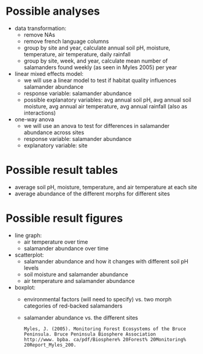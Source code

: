 # Possible analyses
- data transformation:
  - remove NAs 
  - remove french language columns
  - group by site and year, calculate annual soil pH, moisture, temperature, air temperature, daily rainfall
  - group by site, week, and year, calculate mean number of salamanders found weekly (as seen in Myles 2005) per year
- linear mixed effects model: 
  - we will use a linear model to test if habitat quality influences salamander abundance
  - response variable: salamander abundance
  - possible explanatory variables: avg annual soil pH, avg annual soil moisture, avg annual air temperature, avg annual rainfall (also as interactions)
- one-way anova
  - we will use an anova to test for differences in salamander abundance across sites
  - response variable: salamander abundance
  - explanatory variable: site

# Possible result tables 
- average soil pH, moisture, temperature, and air temperature at each site
- average abundance of the different morphs for different sites

# Possible result figures
- line graph:
  - air temperature over time 
  - salamander abundance over time
- scatterplot:
  - salamander abundance and how it changes with different soil pH levels
  - soil moisture and salamander abundance 
  - air temperature and salamander abundance 
- boxplot:
  - environmental factors (will need to specify) vs. two morph categories of red-backed salamanders
  - salamander abundance vs. the different sites

        Myles, J. (2005). Monitoring Forest Ecosystems of the Bruce Peninsula. Bruce Peninsula Biosphere Association 
        http://www. bpba. ca/pdf/Biosphere% 20Forest% 20Monitoring% 20Report_Myles_200.
